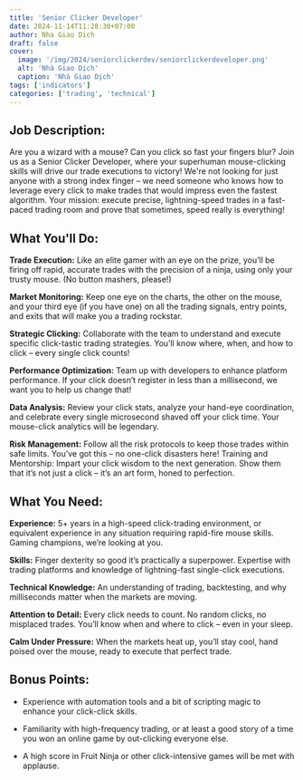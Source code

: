 ```yaml
---
title: 'Senior Clicker Developer'
date: 2024-11-14T11:28:30+07:00
author: Nha Giao Dich
draft: false
cover:
  image: '/img/2024/seniorclickerdev/seniorclickerdeveloper.png'
  alt: 'Nhà Giao Dịch'
  caption: 'Nhà Giao Dịch'
tags: ['indicators']
categories: ['trading', 'technical']
---
```


## Job Description:

Are you a wizard with a mouse? Can you click so fast your fingers blur? Join us as a Senior Clicker Developer, where your superhuman mouse-clicking skills will drive our trade executions to victory! We're not looking for just anyone with a strong index finger – we need someone who knows how to leverage every click to make trades that would impress even the fastest algorithm. Your mission: execute precise, lightning-speed trades in a fast-paced trading room and prove that sometimes, speed really is everything!

## What You'll Do:

**Trade Execution:** Like an elite gamer with an eye on the prize, you’ll be firing off rapid, accurate trades with the precision of a ninja, using only your trusty mouse. (No button mashers, please!)

**Market Monitoring:** Keep one eye on the charts, the other on the mouse, and your third eye (if you have one) on all the trading signals, entry points, and exits that will make you a trading rockstar.

**Strategic Clicking:** Collaborate with the team to understand and execute specific click-tastic trading strategies. You’ll know where, when, and how to click – every single click counts!

**Performance Optimization:** Team up with developers to enhance platform performance. If your click doesn’t register in less than a millisecond, we want you to help us change that!

**Data Analysis:** Review your click stats, analyze your hand-eye coordination, and celebrate every single microsecond shaved off your click time. Your mouse-click analytics will be legendary.

**Risk Management:** Follow all the risk protocols to keep those trades within safe limits. You’ve got this – no one-click disasters here!
Training and Mentorship: Impart your click wisdom to the next generation. Show them that it’s not just a click – it’s an art form, honed to perfection.

## What You Need:

**Experience:** 5+ years in a high-speed click-trading environment, or equivalent experience in any situation requiring rapid-fire mouse skills. Gaming champions, we’re looking at you.

**Skills:**
Finger dexterity so good it’s practically a superpower.
Expertise with trading platforms and knowledge of lightning-fast single-click executions.

**Technical Knowledge:** An understanding of trading, backtesting, and why milliseconds matter when the markets are moving.

**Attention to Detail:** Every click needs to count. No random clicks, no misplaced trades. You’ll know when and where to click – even in your sleep.

**Calm Under Pressure:** When the markets heat up, you’ll stay cool, hand poised over the mouse, ready to execute that perfect trade.

## Bonus Points:

- Experience with automation tools and a bit of scripting magic to enhance your click-click skills.

- Familiarity with high-frequency trading, or at least a good story of a time you won an online game by out-clicking everyone else.

- A high score in Fruit Ninja or other click-intensive games will be met with applause.
